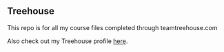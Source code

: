 ## Treehouse

This repo is for all my course files completed through teamtreehouse.com

Also check out my Treehouse profile [here](https://teamtreehouse.com/callumwoon).
